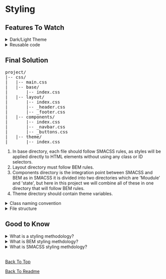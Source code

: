 # Styling

## Features To Watch

<details>
    <summary>Dark/Light Theme</summary>
    <br>
    <p align="center">
      <img src="../src/assets/photos/darkTheme.png" width="500" >
    </p>
    <pre>
const setLightTheme = () => {
    rootStyles.style.setProperty('--primary-text-color', 'var(--black-light-theme-color)');
    rootStyles.style.setProperty('--secondary-text-color', 'var(--blue-light-theme-color)');
    rootStyles.style.setProperty('--tertiary-text-color', 'var(--white-light-theme-color)');
    rootStyles.style.setProperty('--primary-body-color', 'var(--white-light-theme-color)');
    rootStyles.style.setProperty('--secondary-body-color', 'var(--blue-light-theme-color)');
    rootStyles.style.setProperty('--tertiary-body-color', 'var(--blue-light-theme-color)');
}
const setDarkTheme = () => {
    rootStyles.style.setProperty('--primary-text-color', 'var(--white-dark-theme-color)');
    rootStyles.style.setProperty('--secondary-text-color', 'var(--l-grey-dark-theme-color)');
    rootStyles.style.setProperty('--tertiary-text-color', 'var(--grey-dark-theme-color)');
    rootStyles.style.setProperty('--primary-body-color', 'var(--black-dark-theme-color)');
    rootStyles.style.setProperty('--secondary-body-color', 'var(--grey-dark-theme-color)');
    rootStyles.style.setProperty('--tertiary-body-color', 'var(--black-dark-theme-color)');
}
    </pre>
</details>

<details>
    <summary>Reusable code</summary>
    <br>
    <p align="center">
      <img src="../src/assets/photos/reusability.png" width="500" >
    </p>
    <pre>
.green {
    position: relative;
    object-fit: cover;
    width: 100%;
}
.green::after {
    content: "";
    position: absolute;
    opacity: 0.50;
    inset: 0;
    filter: brightness(80%);
    background: #40acb4;
}
.green img {
    filter: grayscale(80%) sepia(40%) contrast(1.22);
}
    </pre>
</details>

## Final Solution

<pre>
project/
|-- css/
|   |-- main.css
|   |-- base/
|       |-- index.css
|   |-- layout/
|       |-- index.css
|       |-- _header.css
|       |-- _footer.css
|   |-- components/
|       |-- index.css
|       |-- _navbar.css
|       |-- _buttons.css
|   |-- theme/
|       |-- index.css
</pre>
<ol>
    <li>
        In base directory, each file should follow SMACSS rules, as styles will be applied directly to HTML elements without using any class or ID selectors.
    </li>
    <li>
        Layout directory must follow BEM rules.
    </li>
    <li>
        Components directory is the integration point between SMACSS and BEM as in SMACSS it is divided into two directories which are 'Moudule' and 'state', but here in this project we will combine all of these in one directory that will follow BEM rules.
    </li>
    <li>
        Theme directory should contain theme variables.
    </li>
</ol>
<details>
    <summary>Class naming convention</summary>
    <p>
        Creative solution inspired from BEM (Block Element Modifier) and SMACSS (Scalable and Modular Architecture for CSS) styling methodologies
    </p>
</details>

<details>
    <summary>File structure</summary>
    <p>
        There is not a strict folder structure that should be used to implement these methodologies, but a creative solution is also made here (which is mentioned in "Final Solution" toggle list).
    </p>

</details>

## Good to Know

<details>
    <summary>What is a styling methodology?</summary>
    A CSS (Cascading Style Sheets) styling methodology is a systematic approach or set of guidelines that developers follow to organize and structure their CSS code. The goal of a styling methodology is to create maintainable, scalable, and efficient stylesheets for web development.
</details>

<details>
    <summary>What is BEM styling methdology?</summary>
    <ul>
      <li>
        Block: Represents a standalone component that is reusable and meaningful on its own (e.g., header, menu).
      </li>
      <li>
        Element: Represents a part of a block and cannot be used outside of it (e.g., button within a header).
      </li>
      <li>
        Modifier: Represents a variation or state of a block or element (e.g., a disabled button).
      </li>
      <br>
      <div>Code Example:</div>
      <br />
      <pre>
        // CSS Styles
        .block {
        }
        .block--modifier {
        }
        .block__element {
        }
        .block__element--modifier {
        }
      </pre>
      <pre>
        // HTML
        &lt;div class="block block--modifier"&gt;
          &lt;span class="block__element block__element--modifier"&gt;&lt;/span&gt;
        &lt;/div&gt;
      </pre>
    </ul>
</details>

<details>
    <summary>What is SMACSS styling methdology?</summary>
    <ul>
      <li>
        Categorizes styles into five types: Base, Layout, Module, State, and Theme.
      </li>
      <li>
        The Base category defines the default styling for HTML elements. It includes things like reset styles and common styling for basic elements like headings, paragraphs, and links.
        <div>Example:</div>
        <pre>
/* Base styles */
body {
  margin: 0;
  padding: 0;
}
h1,
h2,
h3 {
  font-weight: normal;
}
a {
  color: #0066cc;
}
</pre>
      </li>
      <li>
        The Layout category deals with the major structural components of the layout. It includes styles for defining the overall layout structure, such as header, footer, main content area, and sidebars.
        <div>Example:</div>
        <pre>
/* Layout styles */
.header {
  background-color: #333;
  color: #fff;
}
.main-content {
  width: 70%;
  float: left;
}
.sidebar {
  width: 30%;
  float: left;
}
        </pre>
      </li>
      <li>
        The Module category encapsulates reusable, modular components or widgets. These are the building blocks of your interface.
        <div>Example:</div>
        <pre>
/* Module styles */
.button {
  display: inline-block;
  padding: 10px 20px;
  background-color: #0066cc;
  color: #fff;
  text-decoration: none;
  border-radius: 4px;
}
.alert {
  padding: 10px;
  border: 1px solid #c00;
  background-color: #fdd;
  color: #c00;
}
        </pre>
      </li>
      <li>
        The State category deals with styles that define how modules or layouts look in a particular state. This can include styles for a module when it's in a hover state, active state, or any other dynamic state.
        <div>Example:</div>
        <pre>
/* State styles */
.button:hover {
  background-color: #004080;
}

.alert.success {
border-color: #4caf50;
background-color: #d4edda;
color: #155724;
}

</pre>
</li>
<li>
The Theme category contains styles related to the visual styling of the application or website. It allows for easy theming by changing a few base styles to create a different look and feel.
<div>Example:</div>
<pre>
/_ Theme styles _/
.theme-dark .header {
background-color: #000;
color: #fff;
}

.theme-light .header {
background-color: #fff;
color: #000;
}

</pre>
</li>
</ul>

</details>

<br>

[Back To Top](#styling)

[Back To Readme](../README.md)
